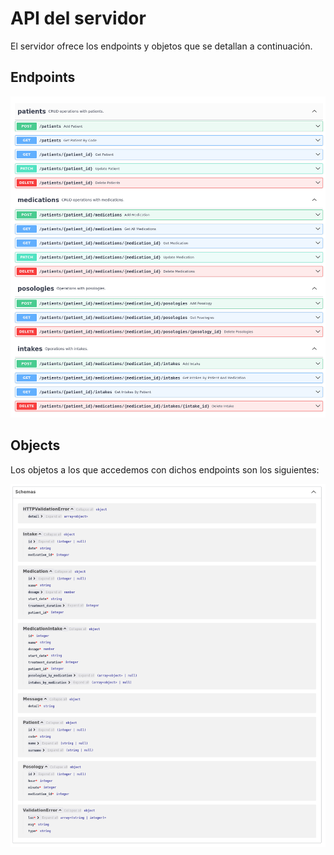 # API del servidor

El servidor ofrece los endpoints y objetos que se detallan a continuación.

## Endpoints

![endpoints](endpoints.png)


## Objects

Los objetos a los que accedemos con dichos endpoints son los siguientes:

![schema](schema.png)
